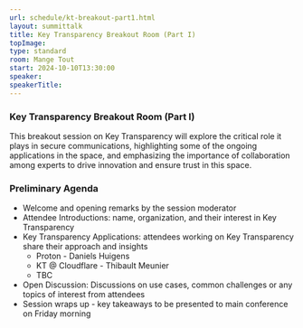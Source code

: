 ```yaml
---
url: schedule/kt-breakout-part1.html
layout: summittalk
title: Key Transparency Breakout Room (Part I)
topImage:
type: standard
room: Mange Tout
start: 2024-10-10T13:30:00
speaker:
speakerTitle: 
---
```


<div class="font-google font-medium">

### Key Transparency Breakout Room (Part I)

This breakout session on Key Transparency will explore the critical role it plays in secure communications, highlighting some of the ongoing applications in the space, and emphasizing the importance of collaboration among experts to drive innovation and ensure trust in this space. 

### Preliminary Agenda 
   
   * Welcome and opening remarks by the session moderator
   * Attendee Introductions: name, organization, and their interest in Key Transparency
   * Key Transparency Applications: attendees working on Key Transparency share their approach and insights
      * Proton - Daniels Huigens
      * KT @ Cloudflare - Thibault Meunier
      * TBC 
   * Open Discussion: Discussions on use cases, common challenges or any topics of interest from attendees
   * Session wraps up - key takeaways to be presented to main conference on Friday morning

</div>